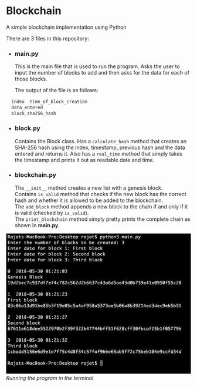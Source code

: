 # Blockchain
A simple blockchain implementation using Python


There are 3 files in this repository:

- ### main.py

    This is the main file that is used to run the program.
    Asks the user to input the number of blocks to add and then asks for the data for each of those blocks.  

    The output of the file is as follows:
```
  index  time_of_block_creation
  data_entered
  block_sha256_hash
```

- ### block.py

    Contains the Block class.
    Has a `calculate_hash` method that creates an SHA-256 hash using the index, timestamp, previous hash and the data entered and returns it.
    Also has a `real_time` method that simply takes the timestamp and prints it out as readable date and time.
    
- ### blockchain.py
    
    The `__init__` method creates a new list with a genesis block.  
    Contains `is_valid` method that checks if the new block has the correct hash and whether it is allowed to be added to the blockchain.  
    The `add_block` method appends a new block to the chain if and only if it is valid (checked by `is_valid`).  
    The `print_blockchain` method simply pretty prints the complete chain as shown in __main.py__.  
    

![alt text](blockchain_demo.png)
_Running the program in the terminal_
